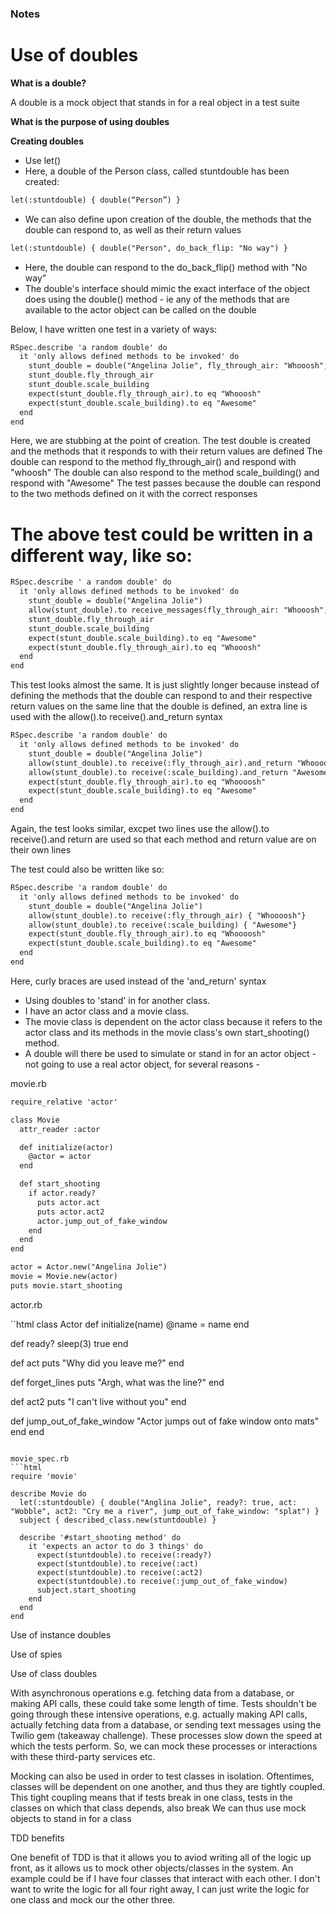 ### Notes

# Use of doubles 

**What is a double?**

A double is a mock object that stands in for a real object in a test suite

**What is the purpose of using doubles**


**Creating doubles**

* Use let()
* Here, a double of the Person class, called stuntdouble has been created:
```html
let(:stuntdouble) { double(“Person”) } 
```
* We can also define upon creation of the double, the methods that the double can respond to, as well as their return values
```html
let(:stuntdouble) { double("Person", do_back_flip: "No way") }
```
* Here, the double can respond to the do_back_flip() method with "No way"
* The double's interface should mimic the exact interface of the object does using the double() method - ie any of the methods that are available to the actor object can be called on the double

Below, I have written one test in a variety of ways:

```html
RSpec.describe 'a random double' do
  it 'only allows defined methods to be invoked' do
    stunt_double = double("Angelina Jolie", fly_through_air: "Whooosh", scale_building: "Awesome") 
    stunt_double.fly_through_air
    stunt_double.scale_building  
    expect(stunt_double.fly_through_air).to eq "Whooosh"
    expect(stunt_double.scale_building).to eq "Awesome"
  end  
end 
```
Here, we are stubbing at the point of creation.
The test double is created and the methods that it responds to with their return values are defined
The double can respond to the method fly_through_air() and respond with "whoosh"
The double can also respond to the method scale_building() and respond with "Awesome"
The test passes because the double can respond to the two methods defined on it with the correct responses

# The above test could be written in a different way, like so:

```html
RSpec.describe ' a random double' do
  it 'only allows defined methods to be invoked' do
    stunt_double = double("Angelina Jolie")
    allow(stunt_double).to receive_messages(fly_through_air: "Whooosh", scale_building: "Awesome")
    stunt_double.fly_through_air
    stunt_double.scale_building
    expect(stunt_double.scale_building).to eq "Awesome"
    expect(stunt_double.fly_through_air).to eq "Whooosh"
  end
end 

```

This test looks almost the same. It is just slightly longer because instead of defining the methods that the double can respond to and their respective return values on the same line that the double is defined, an extra line is used with the allow().to receive().and_return 
syntax

```html
RSpec.describe 'a random double' do
  it 'only allows defined methods to be invoked' do
    stunt_double = double("Angelina Jolie")
    allow(stunt_double).to receive(:fly_through_air).and_return "Whoooosh"
    allow(stunt_double).to receive(:scale_building).and_return "Awesome"
    expect(stunt_double.fly_through_air).to eq "Whoooosh"
    expect(stunt_double.scale_building).to eq "Awesome"
  end
end 
```

Again, the test looks similar, excpet two lines use the allow().to receive().and return 
are used so that each method and return value are on their own lines

The test could also be written like so:

```html
RSpec.describe 'a random double' do
  it 'only allows defined methods to be invoked' do
    stunt_double = double("Angelina Jolie")
    allow(stunt_double).to receive(:fly_through_air) { "Whoooosh"}
    allow(stunt_double).to receive(:scale_building) { "Awesome"}
    expect(stunt_double.fly_through_air).to eq "Whoooosh"
    expect(stunt_double.scale_building).to eq "Awesome"
  end
end 
```

Here, curly braces are used instead of the 'and_return' syntax

* Using doubles to 'stand' in for another class.
* I have an actor class and a movie class.
* The movie class is dependent on the actor class because it refers to the actor class and its methods in the movie class's own start_shooting() method.
* A double will there be used to simulate or stand in for an actor object  - not going to use a real actor object, for several reasons - 

movie.rb

```html
require_relative 'actor'

class Movie
  attr_reader :actor  

  def initialize(actor)
    @actor = actor 
  end

  def start_shooting
    if actor.ready?
      puts actor.act
      puts actor.act2
      actor.jump_out_of_fake_window
    end
  end
end

actor = Actor.new("Angelina Jolie")
movie = Movie.new(actor)
puts movie.start_shooting
``` 

actor.rb

``html
class Actor 
  def initialize(name)
    @name = name
  end

  def ready?
    sleep(3)
    true
  end

  def act 
    puts "Why did you leave me?"
  end

  def forget_lines
   puts  "Argh, what was the line?"
  end

  def act2
    puts "I can't live without you"
  end 

  def jump_out_of_fake_window
    "Actor jumps out of fake window onto mats"
  end 
end
```

movie_spec.rb
```html
require 'movie'

describe Movie do
  let(:stuntdouble) { double("Anglina Jolie", ready?: true, act: "Wobble", act2: "Cry me a river", jump_out_of_fake_window: "splat") }
  subject { described_class.new(stuntdouble) }

  describe '#start_shooting method' do
    it 'expects an actor to do 3 things' do
      expect(stuntdouble).to receive(:ready?)
      expect(stuntdouble).to receive(:act)
      expect(stuntdouble).to receive(:act2)
      expect(stuntdouble).to receive(:jump_out_of_fake_window)
      subject.start_shooting
    end 
  end 
end
```

Use of instance doubles

Use of spies

Use of class doubles 


With asynchronous operations e.g. fetching data from a database, or making API calls, 
these could take some length of time.
Tests shouldn't be going through these intensive operations, e.g. actually making API calls, actually fetching data from a database, or sending text messages using the Twilio gem (takeaway challenge).
These processes slow down the speed at which the tests perform.
So, we can mock these processes or interactions with these third-party services etc. 

Mocking can also be used in order to test classes in isolation.
Oftentimes, classes will be dependent on one another, and thus they are tightly coupled.
This tight coupling means that if tests break in one class, tests in the classes on which
that class depends, also break
We can thus use mock objects to stand in for a class 

TDD benefits

One benefit of TDD is that it allows you to aviod writing all of the logic up front, as it allows us to mock other objects/classes in the system.
An example could be if I have four classes that interact with each other.
I don't want to write the logic for all four right away, I can just write the logic for one class and mock our the other three.
